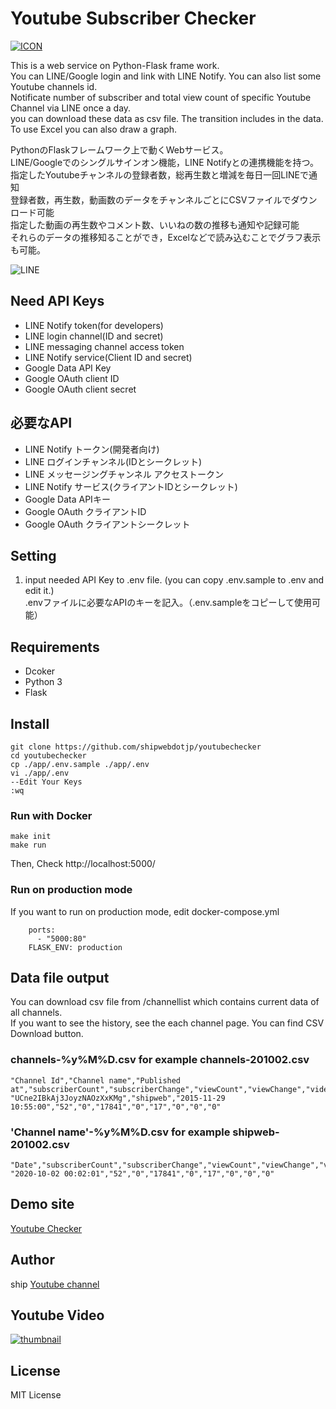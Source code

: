 # Youtube Subscriber Checker
[![ICON](https://ytc.shipweb.jp/apple-touch-icon.png)](https://ytc.shipweb.jp/ "Youtube Checker")

This is a web service on Python-Flask frame work.  
You can LINE/Google login and link with LINE Notify. You can also list some Youtube channels id.  
Notificate number of subscriber and total view count of specific Youtube Channel via LINE once a day.  
you can download these data as csv file. The transition includes in the data. To use Excel you can also draw a graph.  

PythonのFlaskフレームワーク上で動くWebサービス。  
LINE/Googleでのシングルサインオン機能，LINE Notifyとの連携機能を持つ。  
指定したYoutubeチャンネルの登録者数，総再生数と増減を毎日一回LINEで通知  
登録者数，再生数，動画数のデータをチャンネルごとにCSVファイルでダウンロード可能  
指定した動画の再生数やコメント数、いいねの数の推移も通知や記録可能  
それらのデータの推移知ることができ，Excelなどで読み込むことでグラフ表示も可能。

![LINE](https://blog.shipweb.jp/wp-content/uploads/2020/09/Screenshot-LINE01.jpg)

## Need API Keys
* LINE Notify token(for developers)
* LINE login channel(ID and secret)
* LINE messaging channel access token
* LINE Notify service(Client ID and secret)
* Google Data API Key
* Google OAuth client ID
* Google OAuth client secret

## 必要なAPI
* LINE Notify トークン(開発者向け)
* LINE ログインチャンネル(IDとシークレット)
* LINE メッセージングチャンネル アクセストークン
* LINE Notify サービス(クライアントIDとシークレット)
* Google Data APIキー
* Google OAuth クライアントID
* Google OAuth クライアントシークレット

## Setting
1. input needed API Key to .env file. (you can copy .env.sample to .env and edit it.)  
 .envファイルに必要なAPIのキーを記入。（.env.sampleをコピーして使用可能）   

## Requirements
* Dcoker
* Python 3
* Flask

## Install
```
git clone https://github.com/shipwebdotjp/youtubechecker
cd youtubechecker
cp ./app/.env.sample ./app/.env
vi ./app/.env
--Edit Your Keys
:wq
```

### Run with Docker
```
make init
make run
```
Then, Check http://localhost:5000/ 

### Run on production mode
If you want to run on production mode, edit docker-compose.yml
```
    ports:
      - "5000:80"
    FLASK_ENV: production
```

## Data file output
You can download csv file from /channellist which contains current data of all channels.  
If you want to see the history, see the each channel page.
You can find CSV Download button.  

### channels-%y%M%D.csv for example channels-201002.csv
```
"Channel Id","Channel name","Published at","subscriberCount","subscriberChange","viewCount","viewChange","videoCount","videoChange","commentCount","commentChange"
"UCne2IBkAj3JoyzNAOzXxKMg","shipweb","2015-11-29 10:55:00","52","0","17841","0","17","0","0","0"
```
### 'Channel name'-%y%M%D.csv for example shipweb-201002.csv
```
"Date","subscriberCount","subscriberChange","viewCount","viewChange","videoCount","videoChange","commentCount","commentChange"
"2020-10-02 00:02:01","52","0","17841","0","17","0","0","0"
```

## Demo site
[Youtube Checker](https://ytc.shipweb.jp/)

## Author
ship [Youtube channel](https://www.youtube.com/channel/UCne2IBkAj3JoyzNAOzXxKMg)

## Youtube Video
[![thumbnail](http://img.youtube.com/vi/iepogFY4-Ns/0.jpg)](https://www.youtube.com/watch?v=iepogFY4-Ns "Python Programming")

## License
MIT License
